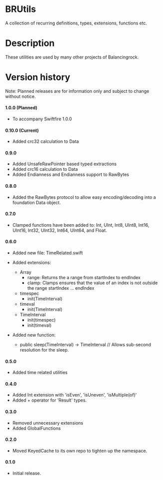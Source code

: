 # BRUtils
A collection of recurring definitions, types, extensions, functions etc.

# Description
These utilities are used by many other projects of Balancingrock.

# Version history

Note: Planned releases are for information only and subject to change without notice.

#### 1.0.0 (Planned)

- To accompany Swiftfire 1.0.0

#### 0.10.0 (Current)

- Added crc32 calculation to Data

#### 0.9.0

- Added UnsafeRawPointer based typed extractions
- Added crc16 calculation to Data
- Added Endianness and Endianness support to RawBytes

#### 0.8.0

- Added the RawBytes protocol to allow easy encoding/decoding into a foundation Data object.

#### 0.7.0

- Clamped functions have been added to: Int, UInt, Int8, UInt8, Int16, UInt16, Int32, UInt32, Int64, UInt64, and Float.

#### 0.6.0

- Added new file: TimeRelated.swift

- Added extensions:
	- Array
		- range: Returns the a range from startIndex to endIndex
		- clamp: Clamps ensures that the value of an index is not outside the range startIndex ... endIndex
	- timespec
		- init(TimeInterval)
	- timeval
		- init(TimeInterval)
	- TimeInterval
		- init(timespec)
		- init(timeval)

- Added new function:
	- public sleep(TimeInterval) -> TimeInterval // Allows sub-second resolution for the sleep.
	
#### 0.5.0

- Added time related utilities

#### 0.4.0

- Added Int extension with 'isEven', 'isUneven', 'isMultiple(of)'
- Added + operator for 'Result' types.

#### 0.3.0

- Removed unnecessary extensions
- Added GlobalFunctions

#### 0.2.0

- Moved KeyedCache to its own repo to tighten up the namespace.

#### 0.1.0

- Initial release.